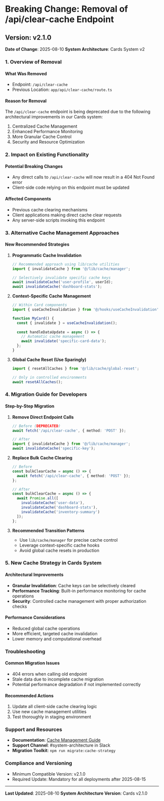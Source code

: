 # Breaking Change: Removal of /api/clear-cache Endpoint

## Version: v2.1.0
**Date of Change**: 2025-08-10
**System Architecture**: Cards System v2

### 1. Overview of Removal

#### What Was Removed
- Endpoint: `/api/clear-cache`
- Previous Location: `app/api/clear-cache/route.ts`

#### Reason for Removal
The `/api/clear-cache` endpoint is being deprecated due to the following architectural improvements in our Cards system:

1. Centralized Cache Management
2. Enhanced Performance Monitoring
3. More Granular Cache Control
4. Security and Resource Optimization

### 2. Impact on Existing Functionality

#### Potential Breaking Changes
- Any direct calls to `/api/clear-cache` will now result in a 404 Not Found error
- Client-side code relying on this endpoint must be updated

#### Affected Components
- Previous cache clearing mechanisms
- Client applications making direct cache clear requests
- Any server-side scripts invoking this endpoint

### 3. Alternative Cache Management Approaches

#### New Recommended Strategies

1. **Programmatic Cache Invalidation**
   ```typescript
   // Recommended approach using lib/cache utilities
   import { invalidateCache } from '@/lib/cache/manager';

   // Selectively invalidate specific cache keys
   await invalidateCache('user-profile', userId);
   await invalidateCache('dashboard-stats');
   ```

2. **Context-Specific Cache Management**
   ```typescript
   // Within Card components
   import { useCacheInvalidation } from '@/hooks/useCacheInvalidation';

   function MyCard() {
     const { invalidate } = useCacheInvalidation();
     
     const handleDataUpdate = async () => {
       // Automatic cache management
       await invalidate('specific-card-data');
     };
   }
   ```

3. **Global Cache Reset (Use Sparingly)**
   ```typescript
   import { resetAllCaches } from '@/lib/cache/global-reset';

   // Only in controlled environments
   await resetAllCaches();
   ```

### 4. Migration Guide for Developers

#### Step-by-Step Migration

1. **Remove Direct Endpoint Calls**
   ```typescript
   // Before (DEPRECATED)
   await fetch('/api/clear-cache', { method: 'POST' });

   // After
   import { invalidateCache } from '@/lib/cache/manager';
   await invalidateCache('specific-key');
   ```

2. **Replace Bulk Cache Clearing**
   ```typescript
   // Before
   const bulkClearCache = async () => {
     await fetch('/api/clear-cache', { method: 'POST' });
   };

   // After
   const bulkClearCache = async () => {
     await Promise.all([
       invalidateCache('user-data'),
       invalidateCache('dashboard-stats'),
       invalidateCache('inventory-summary')
     ]);
   };
   ```

3. **Recommended Transition Patterns**
   - Use `lib/cache/manager` for precise cache control
   - Leverage context-specific cache hooks
   - Avoid global cache resets in production

### 5. New Cache Strategy in Cards System

#### Architectural Improvements
- **Granular Invalidation**: Cache keys can be selectively cleared
- **Performance Tracking**: Built-in performance monitoring for cache operations
- **Security**: Controlled cache management with proper authorization checks

#### Performance Considerations
- Reduced global cache operations
- More efficient, targeted cache invalidation
- Lower memory and computational overhead

### Troubleshooting

#### Common Migration Issues
- 404 errors when calling old endpoint
- Stale data due to incomplete cache migration
- Potential performance degradation if not implemented correctly

#### Recommended Actions
1. Update all client-side cache clearing logic
2. Use new cache management utilities
3. Test thoroughly in staging environment

### Support and Resources
- **Documentation**: [Cache Management Guide](/docs/cache-management)
- **Support Channel**: #system-architecture in Slack
- **Migration Toolkit**: `npm run migrate:cache-strategy`

### Compliance and Versioning
- Minimum Compatible Version: v2.1.0
- Required Update: Mandatory for all deployments after 2025-08-15

---

**Last Updated**: 2025-08-10
**System Architecture Version**: Cards v2.1.0